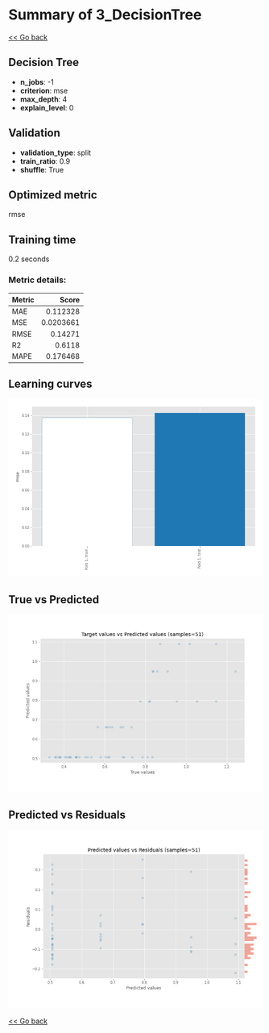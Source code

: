 # Summary of 3_DecisionTree

[<< Go back](../README.md)


## Decision Tree
- **n_jobs**: -1
- **criterion**: mse
- **max_depth**: 4
- **explain_level**: 0

## Validation
 - **validation_type**: split
 - **train_ratio**: 0.9
 - **shuffle**: True

## Optimized metric
rmse

## Training time

0.2 seconds

### Metric details:
| Metric   |     Score |
|:---------|----------:|
| MAE      | 0.112328  |
| MSE      | 0.0203661 |
| RMSE     | 0.14271   |
| R2       | 0.6118    |
| MAPE     | 0.176468  |



## Learning curves
![Learning curves](learning_curves.png)
## True vs Predicted

![True vs Predicted](true_vs_predicted.png)


## Predicted vs Residuals

![Predicted vs Residuals](predicted_vs_residuals.png)



[<< Go back](../README.md)
